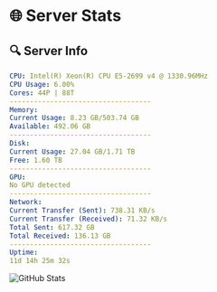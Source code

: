 # 🌐 Server Stats
## 🔍 Server Info
```yaml
CPU: Intel(R) Xeon(R) CPU E5-2699 v4 @ 1330.96MHz
CPU Usage: 6.00%
Cores: 44P | 88T
-----------------------------------
Memory:
Current Usage: 8.23 GB/503.74 GB
Available: 492.06 GB
-----------------------------------
Disk:
Current Usage: 27.04 GB/1.71 TB
Free: 1.60 TB
-----------------------------------
GPU:
No GPU detected
-----------------------------------
Network:
Current Transfer (Sent): 738.31 KB/s
Current Transfer (Received): 71.32 KB/s
Total Sent: 617.32 GB
Total Received: 136.13 GB
-----------------------------------
Uptime:
11d 14h 25m 32s
```
![GitHub Stats](https://img.shields.io/badge/Updated-2025-05-01_07:34:20-blue)